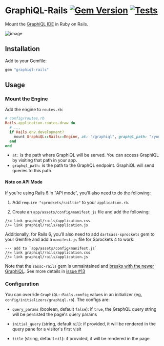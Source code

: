 # GraphiQL-Rails [![Gem Version](https://badge.fury.io/rb/graphiql-rails.svg)](https://badge.fury.io/rb/graphiql-rails) [![Tests](https://github.com/rmosolgo/graphiql-rails/actions/workflows/test.yml/badge.svg)](https://github.com/rmosolgo/graphiql-rails/actions/workflows/test.yml)

Mount the [GraphiQL IDE](https://github.com/graphql/graphiql) in Ruby on Rails.

![image](https://cloud.githubusercontent.com/assets/2231765/12101544/4779ed54-b303-11e5-918e-9f3d3e283170.png)

## Installation

Add to your Gemfile:

```ruby
gem "graphiql-rails"
```

## Usage

### Mount the Engine

Add the engine to `routes.rb`:

```ruby
# config/routes.rb
Rails.application.routes.draw do
  # ...
  if Rails.env.development?
    mount GraphiQL::Rails::Engine, at: "/graphiql", graphql_path: "/your/endpoint"
  end
end
```

- `at:` is the path where GraphiQL will be served. You can access GraphiQL by visiting that path in your app.
- `graphql_path:` is the path to the GraphQL endpoint. GraphiQL will send queries to this path.

#### Note on API Mode

If you're using Rails 6 in "API mode", you'll also need to do the following:

1. Add `require "sprockets/railtie"` to your `application.rb`.

2. Create an `app/assets/config/manifest.js` file and add the following:

```
//= link graphiql/rails/application.css
//= link graphiql/rails/application.js
```

Additionally, for Rails 6, you'll also need to add `dartsass-sprockets` gem to your Gemfile and add a `manifest.js` file for Sprockets 4 to work:
```
--- add to `app/assets/config/manifest.js`
//= link graphiql/rails/application.css
//= link graphiql/rails/application.js
```
Note that the `sassc-rails` gem is unmaintained and [breaks with the newer GraphiQL](https://github.com/rmosolgo/graphiql-rails/issues/106).
See more details in [issue #13](https://github.com/rmosolgo/graphiql-rails/issues/13#issuecomment-640366886)

### Configuration

You can override `GraphiQL::Rails.config` values in an initializer (eg, `config/initializers/graphiql.rb`). The configs are:

- `query_params` (boolean, default `false`): if `true`, the GraphQL query string will be persisted the page's query params
- `initial_query` (string, default `nil`): if provided, it will be rendered in the query pane for a visitor's first visit
- `title` (string, default `nil`): if provided, it will be rendered in the page <title> tag
- `logo` (string, default `nil`): if provided, it will be the text logo
- `csrf` (boolean, default `true`): include `X-CSRF-Token` in GraphiQL's HTTP requests
- `header_editor_enabled` (boolean, default `false`): if provided, the header editor will be rendered
- `headers` (hash, `String => Proc`): procs to fetch header values for GraphiQL's HTTP requests, in the form `(view_context) -> { ... }`. For example:


    ```ruby
    GraphiQL::Rails.config.headers['Authorization'] = -> (context) { "bearer #{context.cookies['_graphql_token']}" }
    ```

### Development

- Tests: `rake test`
- Update GraphiQL & dependencies: `rake update_graphiql`
